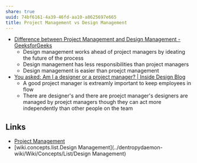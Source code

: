 ```yaml
---
share: true
uuid: 74bf6161-4a39-46fd-aa10-a8625697e665
title: Project Management vs Design Management
---
```

* [Difference between Project Management and Design Management - GeeksforGeeks](https://www.geeksforgeeks.org/difference-between-project-management-and-design-management/)
  * Design management works ahead of project managers by ideating the future of the process 
  * Design management has less responsibilities than project managers
  * Design management is easier than proejct management
* [You asked: Am I a designer or a project manager? | Inside Design Blog](https://www.invisionapp.com/inside-design/designer-vs-project-manager/)
  * A good project manager is extreamly important to keep employees in flow
  * There are designer's and there are proejct manager's designers are managed by proejct managers though they can act more independently than other people on the team

## Links

* [Project Management](../0e4562be-8998-4d6f-be4a-fa1264495d21)
* [wiki.concepts.list.Design Management](../dentropydaemon-wiki/Wiki/Concepts/List/Design Management)